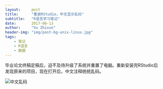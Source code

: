 ```yaml
---
layout:     post
title:      "重装RStudio，中文显示乱码"
subtitle:   "R语言学习笔记"
date:       2017-06-13
author:     "Xu Zhixun"
header-img: "img/post-bg-unix-linux.jpg"
tags:
    - 笔记
    - R语言
    - 数据
---
```


毕业论文终稿定稿后，迫不及待升级了系统并重置了电脑。重新安装完RStudio后发现原来的项目，现在打开后，中文注释统统乱码。

![中文乱码](img/in-post/)